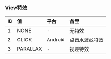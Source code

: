 ### View特效

| ID  | 值  |  平台 | 备至  |
| :------------ | :------------ | :------------ | :------------ |
|  1 | NONE    |  - | 无特效  |
| 2  |  CLICK   |  Android  |  点击水波纹特效 |
| 3  | PARALLAX    |  - | 视差特效  |
